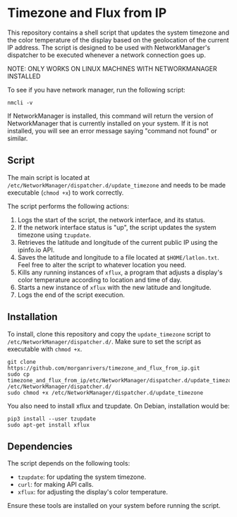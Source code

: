 # Timezone and Flux from IP

This repository contains a shell script that updates the system timezone and the color temperature of the display based on the geolocation of the current IP address. The script is designed to be used with NetworkManager's dispatcher to be executed whenever a network connection goes up.

NOTE: ONLY WORKS ON LINUX MACHINES WITH NETWORKMANAGER INSTALLED

To see  if you have network manager, run the following script: 

```
nmcli -v
```
If NetworkManager is installed, this command will return the version of NetworkManager that is currently installed on your system. If it is not installed, you will see an error message saying "command not found" or similar.

## Script

The main script is located at `/etc/NetworkManager/dispatcher.d/update_timezone` and needs to be made executable (`chmod +x`) to work correctly. 

The script performs the following actions:

1. Logs the start of the script, the network interface, and its status.
2. If the network interface status is "up", the script updates the system timezone using `tzupdate`.
3. Retrieves the latitude and longitude of the current public IP using the ipinfo.io API.
4. Saves the latitude and longitude to a file located at `$HOME/latlon.txt`. Feel free to alter the script to whatever location you need.
5. Kills any running instances of `xflux`, a program that adjusts a display's color temperature according to location and time of day.
6. Starts a new instance of `xflux` with the new latitude and longitude.
7. Logs the end of the script execution.

## Installation

To install, clone this repository and copy the `update_timezone` script to `/etc/NetworkManager/dispatcher.d/`. Make sure to set the script as executable with `chmod +x`.

```
git clone https://github.com/morganrivers/timezone_and_flux_from_ip.git
sudo cp timezone_and_flux_from_ip/etc/NetworkManager/dispatcher.d/update_timezone /etc/NetworkManager/dispatcher.d/
sudo chmod +x /etc/NetworkManager/dispatcher.d/update_timezone
```

You also need to install xflux and tzupdate. On Debian, installation would be:

```
pip3 install --user tzupdate
sudo apt-get install xflux
```

## Dependencies

The script depends on the following tools:
- `tzupdate`: for updating the system timezone.
- `curl`: for making API calls.
- `xflux`: for adjusting the display's color temperature.

Ensure these tools are installed on your system before running the script.
